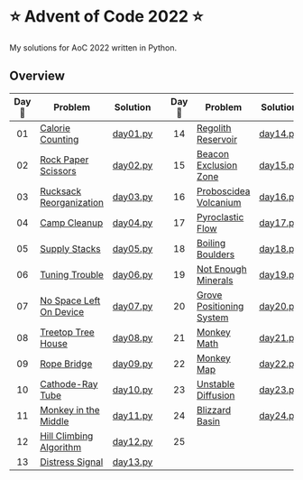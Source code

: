 # :star: Advent of Code 2022 :star:

My solutions for AoC 2022 written in Python.

## Overview

| Day :christmas_tree: | Problem | Solution | | Day :christmas_tree: | Problem | Solution |
| :---: | --- | --- | --- | :---: | --- | --- |
| 01 | [Calorie Counting](https://adventofcode.com/2022/day/1) | [day01.py](src/solutions/day01.py) || 14 | [Regolith Reservoir](https://adventofcode.com/2022/day/14) | [day14.py](src/solutions/day14.py) |
| 02 | [Rock Paper Scissors](https://adventofcode.com/2022/day/2) | [day02.py](src/solutions/day02.py) || 15 | [Beacon Exclusion Zone](https://adventofcode.com/2022/day/15) | [day15.py](src/solutions/day15.py) |
| 03 | [Rucksack Reorganization](https://adventofcode.com/2022/day/3) | [day03.py](src/solutions/day03.py) || 16 | [Proboscidea Volcanium](https://adventofcode.com/2022/day/16) | [day16.py](src/solutions/day16.py) |
| 04 | [Camp Cleanup](https://adventofcode.com/2022/day/4) | [day04.py](src/solutions/day04.py) || 17 | [Pyroclastic Flow](https://adventofcode.com/2022/day/17) | [day17.py](src/solutions/day17.py) |
| 05 | [Supply Stacks](https://adventofcode.com/2022/day/5) | [day05.py](src/solutions/day05.py) || 18 | [Boiling Boulders](https://adventofcode.com/2022/day/18) | [day18.py](src/solutions/day18.py) |
| 06 | [Tuning Trouble](https://adventofcode.com/2022/day/6) | [day06.py](src/solutions/day06.py) || 19 | [Not Enough Minerals](https://adventofcode.com/2022/day/19) | [day19.py](src/solutions/day19.py) |
| 07 | [No Space Left On Device](https://adventofcode.com/2022/day/7) | [day07.py](src/solutions/day07.py) || 20 | [Grove Positioning System](https://adventofcode.com/2022/day/20) | [day20.py](src/solutions/day20.py) 
| 08 | [Treetop Tree House](https://adventofcode.com/2022/day/8) | [day08.py](src/solutions/day08.py) || 21 | [Monkey Math](https://adventofcode.com/2022/day/21) | [day21.py](src/solutions/day21.py) |
| 09 | [Rope Bridge](https://adventofcode.com/2022/day/9) | [day09.py](src/solutions/day09.py) || 22 | [Monkey Map](https://adventofcode.com/2022/day/22) | [day22.py](src/solutions/day22.py) |
| 10 | [Cathode-Ray Tube](https://adventofcode.com/2022/day/10) | [day10.py](src/solutions/day10.py) || 23 | [Unstable Diffusion](https://adventofcode.com/2022/day/23) | [day23.py](src/solutions/day23.py) |
| 11 | [Monkey in the Middle](https://adventofcode.com/2022/day/11) | [day11.py](src/solutions/day11.py) || 24 | [Blizzard Basin](https://adventofcode.com/2022/day/24) | [day24.py](src/solutions/day24.py) |
| 12 | [Hill Climbing Algorithm](https://adventofcode.com/2022/day/12) | [day12.py](src/solutions/day12.py) || 25 | [](https://adventofcode.com/2022/day/25) | [](src/solutions/day25.py) |
| 13 | [Distress Signal](https://adventofcode.com/2022/day/13) | [day13.py](src/solutions/day13.py) |
